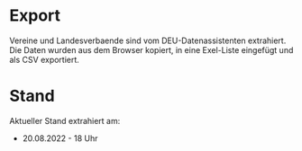 # Export
Vereine und Landesverbaende sind vom DEU-Datenassistenten extrahiert.
Die Daten wurden aus dem Browser kopiert, in eine Exel-Liste eingefügt und als CSV exportiert.

# Stand
Aktueller Stand extrahiert am:
- 20.08.2022 - 18 Uhr